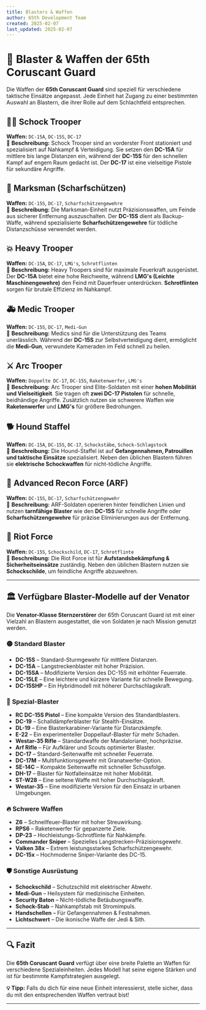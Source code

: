 ```yaml
---
title: Blasters & Waffen
author: 65th Development Team
created: 2025-02-07
last_updated: 2025-02-07
---
```


# 🔫 Blaster & Waffen der 65th Coruscant Guard

Die Waffen der **65th Coruscant Guard** sind speziell für verschiedene taktische Einsätze angepasst. Jede Einheit hat Zugang zu einer bestimmten Auswahl an Blastern, die ihrer Rolle auf dem Schlachtfeld entsprechen. 

## 👮‍♂️ **Schock Trooper**
**Waffen:** `DC-15A`, `DC-15S`, `DC-17`  
📝 **Beschreibung:** Schock Trooper sind an vorderster Front stationiert und spezialisiert auf Nahkampf & Verteidigung. Sie setzen den **DC-15A** für mittlere bis lange Distanzen ein, während der **DC-15S** für den schnellen Kampf auf engem Raum gedacht ist. Der **DC-17** ist eine vielseitige Pistole für sekundäre Angriffe.

## 🎯 **Marksman (Scharfschützen)**
**Waffen:** `DC-15S`, `DC-17`, `Scharfschützengewehre`  
📝 **Beschreibung:** Die Marksman-Einheit nutzt Präzisionswaffen, um Feinde aus sicherer Entfernung auszuschalten. Der **DC-15S** dient als Backup-Waffe, während spezialisierte **Scharfschützengewehre** für tödliche Distanzschüsse verwendet werden.

## 💥 **Heavy Trooper**
**Waffen:** `DC-15A`, `DC-17`, `LMG's`, `Schrotflinten`  
📝 **Beschreibung:** Heavy Troopers sind für maximale Feuerkraft ausgerüstet. Der **DC-15A** bietet eine hohe Reichweite, während **LMG's (Leichte Maschinengewehre)** den Feind mit Dauerfeuer unterdrücken. **Schrotflinten** sorgen für brutale Effizienz im Nahkampf.

## 🚑 **Medic Trooper**
**Waffen:** `DC-15S`, `DC-17`, `Medi-Gun`  
📝 **Beschreibung:** Medics sind für die Unterstützung des Teams unerlässlich. Während der **DC-15S** zur Selbstverteidigung dient, ermöglicht die **Medi-Gun**, verwundete Kameraden im Feld schnell zu heilen.

## ⚔️ **Arc Trooper**
**Waffen:** `Doppelte DC-17`, `DC-15S`, `Raketenwerfer`, `LMG's`  
📝 **Beschreibung:** Arc Trooper sind Elite-Soldaten mit einer **hohen Mobilität und Vielseitigkeit**. Sie tragen oft **zwei DC-17 Pistolen** für schnelle, beidhändige Angriffe. Zusätzlich nutzen sie schwerere Waffen wie **Raketenwerfer** und **LMG's** für größere Bedrohungen.

## 🐕 **Hound Staffel**
**Waffen:** `DC-15A`, `DC-15S`, `DC-17`, `Schockstäbe`, `Schock-Schlagstock`  
📝 **Beschreibung:** Die Hound-Staffel ist auf **Gefangennahmen, Patrouillen und taktische Einsätze** spezialisiert. Neben den üblichen Blastern führen sie **elektrische Schockwaffen** für nicht-tödliche Angriffe.

## 🏹 **Advanced Recon Force (ARF)**
**Waffen:** `DC-15S`, `DC-17`, `Scharfschützengewehr`  
📝 **Beschreibung:** ARF-Soldaten operieren hinter feindlichen Linien und nutzen **tarnfähige Blaster** wie den **DC-15S** für schnelle Angriffe oder **Scharfschützengewehre** für präzise Eliminierungen aus der Entfernung.

## 🚨 **Riot Force**
**Waffen:** `DC-15S`, `Schockschild`, `DC-17`, `Schrotflinte`  
📝 **Beschreibung:** Die Riot Force ist für **Aufstandsbekämpfung & Sicherheitseinsätze** zuständig. Neben den üblichen Blastern nutzen sie **Schockschilde**, um feindliche Angriffe abzuwehren.

---

## 🏛️ **Verfügbare Blaster-Modelle auf der Venator**
Die **Venator-Klasse Sternzerstörer** der 65th Coruscant Guard ist mit einer Vielzahl an Blastern ausgestattet, die von Soldaten je nach Mission genutzt werden.

### 🟡 **Standard Blaster**
- **DC-15S** – Standard-Sturmgewehr für mittlere Distanzen.
- **DC-15A** – Langstreckenblaster mit hoher Präzision.
- **DC-15SA** – Modifizierte Version des DC-15S mit erhöhter Feuerrate.
- **DC-15LE** – Eine leichtere und kürzere Variante für schnelle Bewegung.
- **DC-15SHP** – Ein Hybridmodell mit höherer Durchschlagskraft.

### 🔴 **Spezial-Blaster**
- **RC DC-15S Pistol** – Eine kompakte Version des Standardblasters.
- **DC-19** – Schalldämpferblaster für Stealth-Einsätze.
- **DL-19** – Eine Blasterkarabiner-Variante für Distanzkämpfe.
- **E-22** – Ein experimenteller Doppellauf-Blaster für mehr Schaden.
- **Westar-35 Rifle** – Standardwaffe der Mandalorianer, hochpräzise.
- **Arf Rifle** – Für Aufklärer und Scouts optimierter Blaster.
- **DC-17** – Standard-Seitenwaffe mit schneller Feuerrate.
- **DC-17M** – Multifunktionsgewehr mit Granatwerfer-Option.
- **SE-14C** – Kompakte Seitenwaffe mit schneller Schussfolge.
- **DH-17** – Blaster für Notfalleinsätze mit hoher Mobilität.
- **ST-W28** – Eine seltene Waffe mit hoher Durchschlagskraft.
- **Westar-35** – Eine modifizierte Version für den Einsatz in urbanen Umgebungen.

### 🔥 **Schwere Waffen**
- **Z6** – Schnellfeuer-Blaster mit hoher Streuwirkung.
- **RPS6** – Raketenwerfer für gepanzerte Ziele.
- **DP-23** – Hochleistungs-Schrotflinte für Nahkämpfe.
- **Commander Sniper** – Spezielles Langstrecken-Präzisionsgewehr.
- **Valken 38x** – Extrem leistungsstarkes Scharfschützengewehr.
- **DC-15x** – Hochmoderne Sniper-Variante des DC-15.

### 🛡 **Sonstige Ausrüstung**
- **Schockschild** – Schutzschild mit elektrischer Abwehr.
- **Medi-Gun** – Heilsystem für medizinische Einheiten.
- **Security Baton** – Nicht-tödliche Betäubungswaffe.
- **Schock-Stab** – Nahkampfstab mit Stromimpuls.
- **Handschellen** – Für Gefangennahmen & Festnahmen.
- **Lichtschwert** – Die ikonische Waffe der Jedi & Sith.

---

## 🔍 **Fazit**
Die **65th Coruscant Guard** verfügt über eine breite Palette an Waffen für verschiedene Spezialeinheiten. Jedes Modell hat seine eigene Stärken und ist für bestimmte Kampfstrategien ausgelegt.

**💡 Tipp:** Falls du dich für eine neue Einheit interessierst, stelle sicher, dass du mit den entsprechenden Waffen vertraut bist!

---

